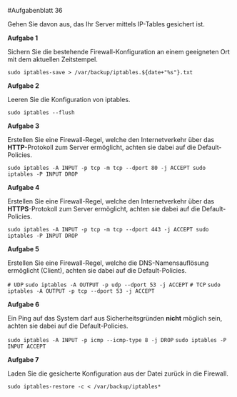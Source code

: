 #Aufgabenblatt 36
 
Gehen Sie davon aus, das Ihr Server mittels IP-Tables gesichert ist.

**Aufgabe 1**

Sichern Sie die bestehende Firewall-Konfiguration an einem geeigneten Ort mit dem aktuellen Zeitstempel.

`sudo iptables-save > /var/backup/iptables.${date+"%s"}.txt`

**Aufgabe 2**

Leeren Sie die Konfiguration von iptables.

`sudo iptables --flush`

**Aufgabe 3**

Erstellen Sie eine Firewall-Regel, welche den Internetverkehr über das **HTTP**-Protokoll zum Server ermöglicht, achten sie dabei auf die Default-Policies.

`sudo iptables -A INPUT -p tcp -m tcp --dport 80 -j ACCEPT
sudo iptables -P INPUT DROP`

**Aufgabe 4**

Erstellen Sie eine Firewall-Regel, welche den Internetverkehr über das **HTTPS**-Protokoll zum Server ermöglicht, achten sie dabei auf die Default-Policies.

`sudo iptables -A INPUT -p tcp -m tcp --dport 443 -j ACCEPT
sudo iptables -P INPUT DROP`

**Aufgabe 5**

Erstellen Sie eine Firewall-Regel, welche die DNS-Namensauflösung ermöglicht (Client), achten sie dabei auf die Default-Policies.

`# UDP`
`sudo iptables -A OUTPUT -p udp --dport 53 -j ACCEPT`
`# TCP`
`sudo iptables -A OUTPUT -p tcp --dport 53 -j ACCEPT`

**Aufgabe 6**

Ein Ping auf das System darf aus Sicherheitsgründen **nicht** möglich sein, achten sie dabei auf die Default-Policies.

`sudo iptables -A INPUT -p icmp --icmp-type 8 -j DROP`
`sudo iptables -P INPUT ACCEPT`

**Aufgabe 7**

Laden Sie die gesicherte Konfiguration aus der Datei zurück in die Firewall.

`sudo iptables-restore -c < /var/backup/iptables*`
